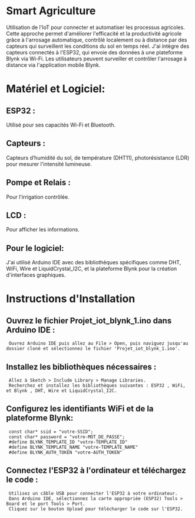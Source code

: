 # Smart Agriculture 
Utilisation de l'IoT pour connecter et automatiser les processus agricoles. Cette approche permet d'améliorer l'efficacité et la productivité agricole grâce à l'arrosage automatique, contrôlé localement ou à distance par des capteurs qui surveillent les conditions du sol en temps réel.
J'ai intègre des capteurs connectés à l'ESP32, qui envoie des données à une plateforme Blynk via Wi-Fi. Les utilisateurs peuvent surveiller et contrôler l'arrosage à distance via l'application mobile Blynk.

# Matériel et Logiciel:
## ESP32 : 
   Utilisé pour ses capacités Wi-Fi et Bluetooth.
## Capteurs : 
   Capteurs d’humidité du sol, de température (DHT11), photorésistance (LDR) pour mesurer l'intensité lumineuse.
## Pompe et Relais : 
   Pour l'irrigation contrôlée.
## LCD : 
   Pour afficher les informations.
## Pour le logiciel: 
   J'ai utilisé Arduino IDE avec des bibliothèques spécifiques comme DHT, WiFi, Wire et LiquidCrystal_I2C, et la plateforme Blynk pour la création d'interfaces graphiques.

# Instructions d'Installation
  ## Ouvrez le fichier Projet_iot_blynk_1.ino dans Arduino IDE :
     Ouvrez Arduino IDE puis allez au File > Open, puis naviguez jusqu'au dossier cloné et sélectionnez le fichier 'Projet_iot_blynk_1.ino'.
  ## Installez les bibliothèques nécessaires :
     Allez à Sketch > Include Library > Manage Libraries.
     Recherchez et installez les bibliothèques suivantes : ESP32 , WiFi, et Blynk , DHT, Wire et LiquidCrystal_I2C.
  ## Configurez les identifiants WiFi et de la plateforme Blynk:
     const char* ssid = "votre-SSID";
     const char* password = "votre-MOT_DE_PASSE";
     #define BLYNK_TEMPLATE_ID "votre-TEMPLATE_ID"
     #define BLYNK_TEMPLATE_NAME "votre-TEMPLATE_NAME"
     #define BLYNK_AUTH_TOKEN "votre-AUTH_TOKEN"
 ## Connectez l'ESP32 à l'ordinateur et téléchargez le code :
     Utilisez un câble USB pour connecter l'ESP32 à votre ordinateur.
     Dans Arduino IDE, sélectionnez la carte appropriée (ESP32) Tools > Board et le port Tools > Port.
     Cliquez sur le bouton Upload pour télécharger le code sur l'ESP32.
     
